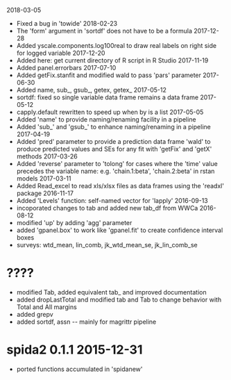 2018-03-05
* Fixed a bug in 'towide'
2018-02-23
* The 'form' argument in 'sortdf' does not have to be a formula 
2017-12-28
* Added yscale.components.log100real to draw real labels on right side for logged variable
2017-12-20
* Added here: get current directory of R script in R Studio
2017-11-19
* Added panel.errorbars
2017-07-10
* Added getFix.stanfit and modified wald to pass 'pars' parameter
2017-06-30
* Added name, sub_, gsub_, getex, getex_
2017-05-12
* sortdf:  fixed so single variable data frame remains a data frame
2017-05-12
* capply.default rewritten to speed up when by is a list
2017-05-05
* Added 'name' to provide naming/renaming facility in a pipeline
* Added 'sub_' and 'gsub_' to enhance naming/renaming in a pipeline
2017-04-19
* Added 'pred' parameter to provide a prediction data frame 'wald' to produce predicted values and SEs for any fit with 'getFix' and 'getX' methods 
2017-03-26
* Added 'reverse' parameter to 'tolong' for cases where the 'time' value precedes the variable name: e.g. 'chain.1:beta', 'chain.2:beta' in rstan models
2017-03-11
* Added Read_excel to read xls/xlsx files as data frames using the 'readxl' package
2016-11-17
* Added 'Levels' function: self-named vector for 'lapply'
2016-09-13
* incoporated changes to tab and added new tab_df from WWCa
2016-08-12
* modified 'up' by adding 'agg' parameter
* added 'gpanel.box' to work like 'gpanel.fit' to create confidence interval boxes
* surveys: wtd_mean, lin_comb, jk_wtd_mean_se, jk_lin_comb_se
# ????
* modified Tab, added equivalent tab_ and improved documentation
* added dropLastTotal and modified tab and Tab to change behavior with Total and All margins
* added grepv
* added sortdf, assn -- mainly for magrittr pipeline

# spida2 0.1.1 2015-12-31

* ported functions accumulated in 'spidanew'

